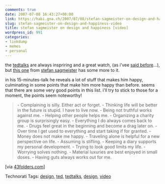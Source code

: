```yaml
---
comments: true
date: 2007-07-08 16:43:27+00:00
link: https://habi.gna.ch/2007/07/08/stefan-sagmeister-on-design-and-happiness-video/
slug: stefan-sagmeister-on-design-and-happiness-video
title: stefan sagmeister on design and happiness [video]
wordpress_id: 991
categories:
- linkdump
- memes
- personal
---
```


the [tedtalks](http://www.ted.com/talks) are always inspriring and a great watch, (as i'vee [said before](https://habi.gna.ch/?s=tedtalks)...), but [this one](http://www.ted.com/talks/view/id/50) from [stefan sagmeister](https://en.wikipedia.org/wiki/Stefan_Sagmeister) has some more to it.



in his 15-minutes-talk he reveals a lot of stuff that makes him happy, culminating in some points that make him more happy than before.
seems that there are some very good points in this list.
i'll try to stick to those for a moment, the points seem noteworthy!


<blockquote>- Complaining is silly. Either act or forget.
- Thinking life will be better in the future is stupid. I have to live now.
- Being not truthful works against me.
- Helping other people helps me.
- Organizing a charity group is surprisingly easy.
- Everything I do always comes back to me.
- Drugs feel great in the beginning and become a drag later on.
- Over time I get used to everything and start taking if for granted.
- Money does not make me happy.
- Traveling alone is helpful for a new perspective on life.
- Assuming is stifling.
- Keeping a diary supports my personal development.
- Trying to look good limits my life.
- Worrying solves nothing.
- Material luxuries are best enjoyed in small doses.
- Having guts always works out for me.</blockquote>

[via [43folders.com](http://www.43folders.com/2007/06/14/stefan-sagmeister-on-design-and-happiness/)]



Technorati Tags: [design](http://www.technorati.com/tag/design), [ted](http://www.technorati.com/tag/ted), [tedtalks](http://www.technorati.com/tag/tedtalks), [design](http://www.technorati.com/tag/design), [video](http://www.technorati.com/tag/video)

